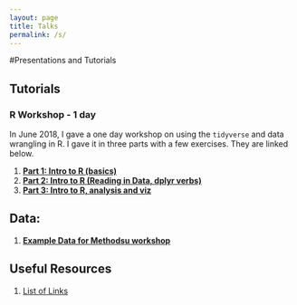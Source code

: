 ```yaml
---
layout: page
title: Talks
permalink: /s/
---
```


#Presentations and Tutorials

## Tutorials

### R Workshop - 1 day
In June 2018, I gave a one day workshop on using the `tidyverse` and data wrangling in R. I gave it in three parts with a few exercises. They are linked below.


1.  [**Part 1: Intro to R (basics)**](assets/Presentations/slides/r_introslides.html)
2.  [**Part 2: Intro to R (Reading in Data, dplyr verbs)**](assets/Presentations/slides/r_introslides2.html)
3.  [**Part 3: Intro to R, analysis and viz**](assets/Presentations/slides/Intro_analysis.html)

## Data:
1.  [**Example Data for Methodsu workshop**](assets/CDRPdata/cohort16.csv)

## Useful Resources
1. [List of Links](/help/helplist.html)

